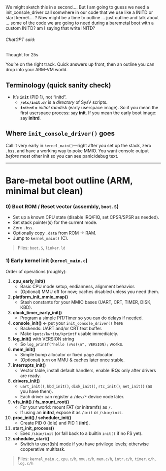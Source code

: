 We might sketch this in a second.... But I am going to guess we need a init_console_driver call somwhere in our code that we use like a INITD or start kernel.... ?  Now might be a time to outline ... just outline and talk about  ... some of the code we are going to need during a baremetal boot with a custom INITD?  am I saying that write INITD?

###### ChatGPT said:

Thought for 25s

You’re on the right track. Quick answers up front, then an outline you can drop into your ARM-VM world.

## Terminology (quick sanity check)

- It’s **`init`** (PID 1), not “initd”.
  - **`/etc/init.d/`** is a *directory* of SysV scripts.
  - **`initrd`** = *initial ramdisk* (early userspace image).
     So if you mean the first userspace process: say **init**. If you mean the early boot image: say **initrd**.

## Where `init_console_driver()` goes

Call it very early in `kernel_main()`—right after you set up the stack, zero `.bss`, and have a working way to poke MMIO. You want console output *before* most other init so you can see panic/debug text.

------

# Bare-metal boot outline (ARM, minimal but clean)

### 0) Boot ROM / Reset vector (assembly, `boot.S`)

- Set up a known CPU state (disable IRQ/FIQ, set CPSR/SPSR as needed).
- Set stack pointer(s) for the current mode.
- Zero `.bss`.
- Optionally copy `.data` from ROM → RAM.
- Jump to `kernel_main()` (C).

> Files: `boot.S`, `linker.ld`

### 1) Early kernel init (`kernel_main.c`)

Order of operations (roughly):

1. **cpu_early_init()**
   - Basic CPU mode setup, endianness, alignment behavior.
   - (Optional) MMU off for now; caches disabled unless you need them.
2. **platform_init_mmio_map()**
   - Stash constants for your MMIO bases (UART, CRT, TIMER, DISK, KBD).
3. **clock_timer_early_init()**
   - Program a simple PIT/Timer so you can do delays if needed.
4. **console_init()**  ← put your `init_console_driver()` here
   - Backends: UART and/or CRT text buffer.
   - Make `kputc/kwrite/kprintf` usable immediately.
5. **log_init()** with VERSION string
   - So `log_printf("hello (v%s)\n", VERSION);` works.
6. **mem_init()**
   - Simple bump allocator or fixed page allocator.
   - (Optional) turn on MMU & caches later once stable.
7. **interrupts_init()**
   - Vector table, install default handlers, enable IRQs only after drivers are ready.
8. **drivers_init()**
   - `uart_init()`, `kbd_init()`, `disk_init()`, `rtc_init()`, `net_init()` (as you have them).
   - Each driver can register a `/dev/*` device node later.
9. **vfs_init() / fs_mount_root()**
   - For your world: mount FAT (or initramfs) as `/`.
   - If using an **initrd**, expose it as `/init` or `/sbin/init`.
10. **proc_init() / scheduler_init()**
    - Create PID 0 (idle) and PID 1 (**init**).
11. **start_init_process()**
    - Exec `/sbin/init` (or fall back to a builtin `init()` if no FS yet).
12. **scheduler_start()**
    - Switch to user(ish) mode if you have privilege levels; otherwise cooperative multitask.

> Files: `kernel_main.c`, `cpu.c/h`, `mmu.c/h`, `mem.c/h`, `intr.c/h`, `timer.c/h`, `log.c/h`